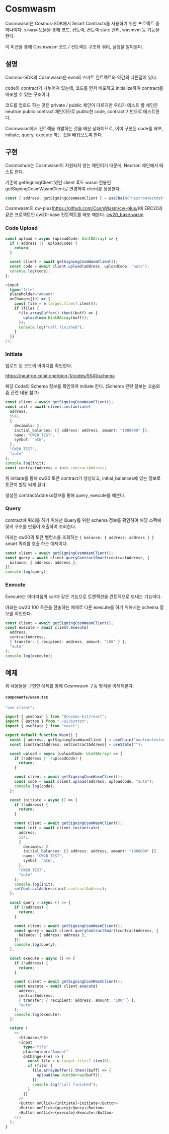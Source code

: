 # Cosmwasm

Cosmwasm은 Cosmos-SDK에서 Smart Contracts를 사용하기 위한 프로젝트 중 하나이다. `x/wasm` 모듈을 통해 코드, 컨트랙, 컨트랙 state 관리, wasmvm 등 기능을 한다.

이 미션을 통해 Cosmwasm 코드 / 컨트랙트 구조와 쿼리, 실행을 알아본다.

## 설명

Cosmos-SDK의 Cosmwasm은 evm의 스마트 컨트랙트와 약간의 다른점이 있다.

code와 contract가 나누어져 있는데, 코드를 먼저 배포하고 initialize하여 contract를 배포할 수 있는 구조이다.

코드를 업로드 하는 것은 private / public 체인이 다르지만
우리가 테스트 할 체인은 neutron public contract 체인이므로 public한 code, contract 기반으로 테스트한다.

Cosmwasm에서 컨트랙을 개발하는 것을 배운 상태이므로,
이미 구현된 code를 배포, initiate, query, execute 하는 것을 배워보도록 한다.

## 구현

Cosmoshub는 Cosmwasm이 지원되지 않는 체인이기 때문에, Neutron 체인에서 테스트 한다.

기존에 getSigningClient 였던 client 훅도 wasm 전용인 getSigningCosmWasmClient로 변경하여 client를 생성한다.

```ts
const { address, getSigningCosmWasmClient } = useChain("neutrontestnet");
```

Cosmwasm의 cw-plus(https://github.com/CosmWasm/cw-plus/)에 ERC20과 같은 프로젝트인 cw20-base 컨트랙트를 배포 해본다. [cw20_base.wasm](../../files/cw20_base.wasm)

### Code Upload

```ts
const upload = async (uploadCode: Uint8Array) => {
  if (!address || !uploadCode) {
    return;
  }

  const client = await getSigningCosmWasmClient();
  const code = await client.upload(address, uploadCode, "auto");
  console.log(code);
};

<input
  type="file"
  placeholder="Amount"
  onChange={(e) => {
    const file = e.target.files?.item(0);
    if (file) {
      file.arrayBuffer().then((buff) => {
        upload(new Uint8Array(buff));
      });
      console.log("call finished");
    }
  }}
/>;
```

### Initiate

업로드 된 코드의 아이디를 확인한다.

https://neutron.celat.one/pion-1/codes/5541/schema

해당 Code의 Schema 정보를 확인하여 initiate 한다.
(Schema 관련 정보는 코슴와즘 관련 내용 참고)

```ts
const client = await getSigningCosmWasmClient();
const init = await client.instantiate(
  address,
  5541,
  {
    decimals: 2,
    initial_balances: [{ address: address, amount: "1000000" }],
    name: "CW20 TEST",
    symbol: "aCW",
  },
  "CW20 TEST",
  "auto"
);
console.log(init);
const contractAddress = init.contractAddress;
```

위 initiate를 통해 cw20 토큰 contract가 생성되고, initial_balances에 있는 정보로 토큰이 할당 되게 된다.

생성된 contractAddress정보를 통해 query, execute를 해본다.

### Query

contract에 쿼리를 하기 위해선 Query를 위한 schema 정보를 확인하여 해당 스펙에 맞게 구조를 만들어 호출하여 조회한다.

아래는 cw20의 토큰 밸런스를 조회하는 `{ balance: { address: address } }` smart 쿼리를 호출 하는 예제이다.

```ts
const client = await getSigningCosmWasmClient();
const query = await client.queryContractSmart(contractAddress, {
  balance: { address: address },
});
console.log(query);
```

### Execute

Execute는 이더리움의 call과 같은 기능으로 트랜잭션을 컨트랙으로 보내는 기능이다.

아래는 cw20 100 토큰을 전송하는 예제로 다른 execute를 하기 위해서는 schema 정보를 확인한다.

```ts
const client = await getSigningCosmWasmClient();
const execute = await client.execute(
  address,
  contractAddress,
  { transfer: { recipient: address, amount: "100" } },
  "auto"
);
console.log(execute);
```

## 예제

위 내용들을 구현한 예제를 통해 Cosmwasm 구동 방식을 이해해본다.

#### **`components/wasm.tsx`**

```ts
"use client";

import { useChain } from "@cosmos-kit/react";
import { Button } from "./ui/button";
import { useState } from "react";

export default function Wasm() {
  const { address, getSigningCosmWasmClient } = useChain("neutrontestnet");
  const [contractAddress, setContractAddress] = useState("");

  const upload = async (uploadCode: Uint8Array) => {
    if (!address || !uploadCode) {
      return;
    }

    const client = await getSigningCosmWasmClient();
    const code = await client.upload(address, uploadCode, "auto");
    console.log(code);
  };

  const initiate = async () => {
    if (!address) {
      return;
    }

    const client = await getSigningCosmWasmClient();
    const init = await client.instantiate(
      address,
      5541,
      {
        decimals: 2,
        initial_balances: [{ address: address, amount: "1000000" }],
        name: "CW20 TEST",
        symbol: "aCW",
      },
      "CW20 TEST",
      "auto"
    );
    console.log(init);
    setContractAddress(init.contractAddress);
  };

  const query = async () => {
    if (!address) {
      return;
    }

    const client = await getSigningCosmWasmClient();
    const query = await client.queryContractSmart(contractAddress, {
      balance: { address: address },
    });
    console.log(query);
  };

  const execute = async () => {
    if (!address) {
      return;
    }

    const client = await getSigningCosmWasmClient();
    const execute = await client.execute(
      address,
      contractAddress,
      { transfer: { recipient: address, amount: "100" } },
      "auto"
    );
    console.log(execute);
  };

  return (
    <>
      <h3>Wasm</h3>
      <input
        type="file"
        placeholder="Amount"
        onChange={(e) => {
          const file = e.target.files?.item(0);
          if (file) {
            file.arrayBuffer().then((buff) => {
              upload(new Uint8Array(buff));
            });
            console.log("call finished");
          }
        }}
      />
      <Button onClick={initiate}>Initiate</Button>
      <Button onClick={query}>Query</Button>
      <Button onClick={execute}>Execute</Button>
    </>
  );
}
```
